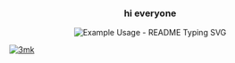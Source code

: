 <!-- markdownlint-disable MD033 MD041 -->
<p align="center">
  <h3 align="center">hi everyone</h3>
</p>

<p align="center">
  <img src="https://readme-typing-svg.demolab.com/?lines=🤠+hi im johan+Developer!;junior+a+مرحبا+انا+يوهان+مطور مبتدئ!;شكرا+لزيارة+صفحتي+لاتنسى+توك+تعايق!;لي+على+مواقعي++لك!&font=Fira%20Code&center=true&width=380&height=50&duration=4000&pause=1000" alt="Example Usage - README Typing SVG">
</p>
<a href="https://i.imgur.com/5230tSL.jpg">
  <img src="image.jpg" alt="3mk">
</a>
